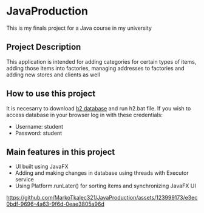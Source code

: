 # JavaProduction
This is my finals project for a Java course in my university
## Project Description

This application is intended for adding categories for certain types of items, adding those items into factories, managing addresses to factories and adding new stores and clients as well
## How to use this project

It is necesarry to download [h2 database](http://www.h2database.com/html/download.html) and run h2.bat file. If you wish to access database in your browser log in with these credentials: 
- Username: student
- Password: student

## Main features in this project
- UI built using JavaFX
- Adding and making changes in database using threads with Executor service
- Using Platform.runLater() for sorting items and synchronizing JavaFX UI

https://github.com/MarkoTkalec321/JavaProduction/assets/123999173/e3ec0bdf-9696-4a63-9f6d-0eae3805a96d


